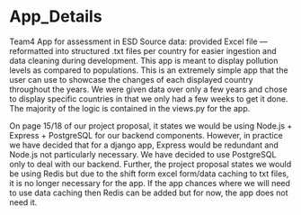# App_Details
Team4 App for assessment in ESD
Source data: provided Excel file — reformatted into structured .txt files per country for easier ingestion and data cleaning during development. 
This app is meant to display pollution levels as compared to populations. This is an extremely simple app that the user can use to showcase the changes of each displayed country throughout the years. We were given data over only a few years and chose to display specific countries in that we only had a few weeks to get it done. The majority of the logic is contained in the views.py for the app. 

On page 15/18 of our project proposal, it states we would be using Node.js + Express + PostgreSQL for our backend components. However, in practice
we have decided that for a django app, Express would be redundant and Node.js not particularly necessary. We have decided to use PostgreSQL only to deal with our backend. Further, the project proposal states we would be using Redis but due to the shift form excel form/data caching to txt files, it is no longer necessary for the app. If the app chances where we will need to use data caching then Redis can be added but for now, the app does not need it. 

